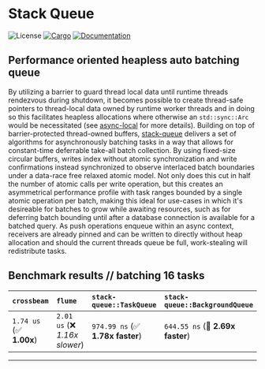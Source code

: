 # Stack Queue
![License](https://img.shields.io/badge/license-MIT-green.svg)
[![Cargo](https://img.shields.io/crates/v/stack-queue.svg)](https://crates.io/crates/stack-queue)
[![Documentation](https://docs.rs/stack-queue/badge.svg)](https://docs.rs/stack-queue)

## Performance oriented heapless auto batching queue

By utilizing a barrier to guard thread local data until runtime threads rendezvous during shutdown, it becomes possible to create thread-safe pointers to thread-local data owned by runtime worker threads and in doing so this facilitates heapless allocations where otherwise an `std::sync::Arc` would be necessitated (see [async-local](https://crates.io/crates/async-local) for more details). Building on top of barrier-protected thread-owned buffers, [stack-queue](https://crates.io/crates/stack-queue) delivers a set of algorithms for asynchronously batching tasks in a way that allows for constant-time deferrable take-all batch collection. By using fixed-size circular buffers, writes index without atomic synchronization and write confirmations instead synchronized to observe interlaced batch boundaries under a data-race free relaxed atomic model. Not only does this cut in half the number of atomic calls per write operation, but this creates an asymmetrical performance profile with task ranges bounded by a single atomic operation per batch, making this ideal for use-cases in which it's desireable for batches to grow while awaiting resources, such as for deferring batch bounding until after a database connection is available for a batched query. As push operations enqueue within an async context, receivers are already pinned and can be written to directly without heap allocation and should the current threads queue be full, work-stealing will redistribute tasks.

## Benchmark results // batching 16 tasks

| `crossbeam`             | `flume`                        | `stack-queue::TaskQueue`          | `stack-queue::BackgroundQueue`          | `tokio::mpsc`                   |
|:------------------------|:-------------------------------|:----------------------------------|:----------------------------------------|:------------------------------- |
| `1.74 us` (✅ **1.00x**) | `2.01 us` (❌ *1.16x slower*)   | `974.99 ns` (✅ **1.78x faster**)  | `644.55 ns` (🚀 **2.69x faster**)        | `1.96 us` (❌ *1.13x slower*)    |

---